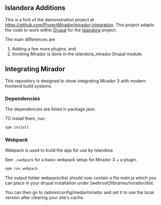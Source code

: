 ## Islandora Additions

This is a fork of the demonstration project at https://github.com/ProjectMirador/mirador-integration. This project adapts the
code to work within [Drupal](https://drupal.org/) for the [Islandora](https://github.com/islandora/documentation) project.

The main differences are

1. Adding a few more plugins, and
2. Invoking Mirador is done in the islandora_mirador Drupal module.

## Integrating Mirador

This repository is designed to show integrating Mirador 3 with modern frontend build systems.

### Dependencies

The dependencies are listed in package.json.

TO install them, run:

```sh
npm install
``````
### Webpack

Webpack is used to build the app for use by Islandora

See `./webpack` for a basic webpack setup for Mirador 3 + a plugin.

```sh
npm run webpack
```

The output folder webpack/dist should now contain a file main.js which you can place in your drupal installation under [webroot]/libraries/mirador/dist.

You can then go to /admin/config/media/mirador and set it to use the local version after clearing your site's cache.
